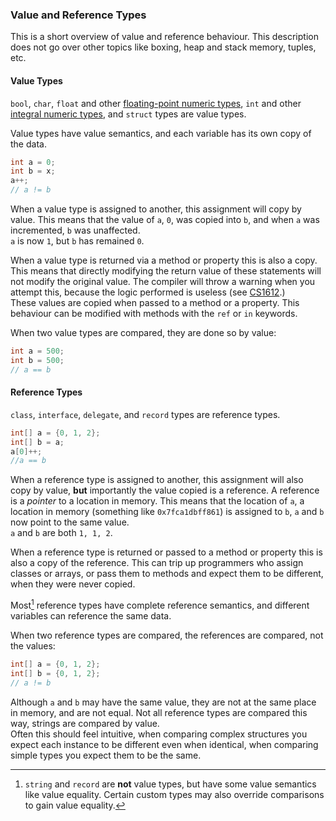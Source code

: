 ### Value and Reference Types

This is a short overview of value and reference behaviour. This description does not go over other topics like boxing, heap and stack memory, tuples, etc.

#### Value Types
`bool`, `char`, `float` and other [floating-point numeric types](https://discord.com/channels/489222168727519232/497872424281440267/592885548918505473), `int` and other [integral numeric types](https://docs.microsoft.com/en-us/dotnet/csharp/language-reference/builtin-types/integral-numeric-types), and `struct` types are value types.

Value types have value semantics, and each variable has its own copy of the data.  

```csharp
int a = 0;
int b = x;
a++;
// a != b
```  
When a value type is assigned to another, this assignment will copy by value. This means that the value of `a`, `0`, was copied into `b`, and when `a` was incremented, `b` was unaffected.  
`a` is now `1`, but `b` has remained `0`.  

When a value type is returned via a method or property this is also a copy. This means that directly modifying the return value of these statements will not modify the original value. The compiler will throw a warning when you attempt this, because the logic performed is useless (see [CS1612](Common%20Errors/Compiler%20Errors/CS1612.md).)  
These values are copied when passed to a method or a property. This behaviour can be modified with methods with the `ref` or `in` keywords.

When two value types are compared, they are done so by value:  

```csharp
int a = 500;
int b = 500;
// a == b
```  

#### Reference Types
`class`, `interface`, `delegate`, and `record` types are reference types.  

```csharp
int[] a = {0, 1, 2};
int[] b = a;
a[0]++;
//a == b
```  

When a reference type is assigned to another, this assignment will also copy by value, **but** importantly the value copied is a reference. A reference is a *pointer* to a location in memory.
This means that the location of `a`, a location in memory (something like `0x7fca1dbff861`) is assigned to `b`, `a` and `b` now point to the same value.  
`a` and `b` are both `1, 1, 2`.

When a reference type is returned or passed to a method or property this is also a copy of the reference. This can trip up programmers who assign classes or arrays, or pass them to methods and expect them to be different, when they were never copied.  

Most[^1] reference types have complete reference semantics, and different variables can reference the same data.  

When two reference types are compared, the references are compared, not the values:  
```csharp
int[] a = {0, 1, 2};
int[] b = {0, 1, 2};
// a != b
```  
Although `a` and `b` may have the same value, they are not at the same place in memory, and are not equal.
Not all reference types are compared this way, strings are compared by value.  
Often this should feel intuitive, when comparing complex structures you expect each instance to be different even when identical, when comparing simple types you expect them to be the same.  

[^1]: `string` and `record` are **not** value types, but have some value semantics like value equality. Certain custom types may also override comparisons to gain value equality.
